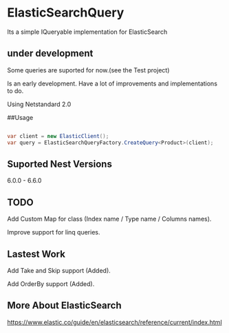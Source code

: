 # ElasticSearchQuery
Its a simple IQueryable implementation for ElasticSearch

## under development

Some queries are suported for now.(see the Test project)

Is an early development. Have a lot of improvements and implementations to do.

Using Netstandard 2.0


##Usage
 ```csharp
 
 var client = new ElasticClient();
 var query = ElasticSearchQueryFactory.CreateQuery<Product>(client);
 
 ```

## Suported Nest Versions

6.0.0 - 6.6.0

## TODO

Add Custom Map for class (Index name / Type name / Columns names).

Improve support for linq queries.

## Lastest Work
Add Take and Skip support (Added).

Add OrderBy support (Added).

## More About ElasticSearch
https://www.elastic.co/guide/en/elasticsearch/reference/current/index.html
